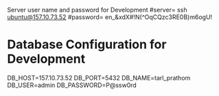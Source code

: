 Server user name and password for Development
#server= ssh ubuntu@157.10.73.52
#password= en_&xdX#!N(^OqCQzc3RE0B)m6ogU!


# Database Configuration for Development
DB_HOST=157.10.73.52
DB_PORT=5432
DB_NAME=tarl_prathom
DB_USER=admin
DB_PASSWORD=P@ssw0rd